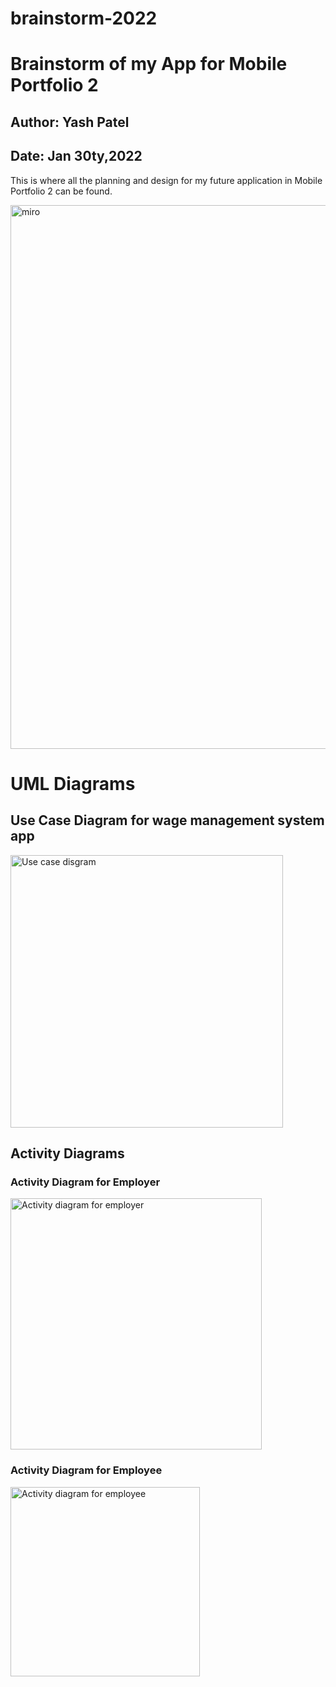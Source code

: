 # brainstorm-2022
# Brainstorm of my App for Mobile Portfolio 2
## Author: Yash Patel
## Date: Jan 30ty,2022
This is where all the planning and design for my future application in Mobile Portfolio 2 can be found.

<img width="870" alt="miro" src="https://user-images.githubusercontent.com/65124032/151704214-79987c4c-74ea-4210-8635-a5e0ca38ec15.PNG">

# UML Diagrams

## Use Case Diagram for wage management system app
<img width="436" alt="Use case disgram" src="https://user-images.githubusercontent.com/65124032/151705620-2989bf86-c7ef-4511-9f64-8ac79ebe2140.PNG">

## Activity Diagrams

### Activity Diagram for Employer
<img width="402" alt="Activity diagram for employer" src="https://user-images.githubusercontent.com/65124032/151705741-20a1ba99-1647-497a-8ad4-e1f174f21b74.PNG">

### Activity Diagram for Employee
<img width="303" alt="Activity diagram for employee" src="https://user-images.githubusercontent.com/65124032/151705763-8926f650-be2d-4fcf-8363-f24e8ee403ae.PNG">
